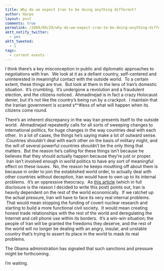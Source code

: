 ```yaml
---
title: Why do we expect Iran to be doing anything different?
author: Harpo
layout: post
comments: true
permalink: /2009/09/29/why-do-we-expect-iran-to-be-doing-anything-different/
aktt_notify_twitter:
  - yes
aktt_tweeted:
  - 1
tags:
  - current events
---
```

I think there&#8217;s a key misconception in public and diplomatic approaches to negotiations with Iran.  We look at it as a defiant country, self-centered and uninterested in meaningful contact with the outside world.  To a certain extent, these things are true.  But look at them in the lens of Iran&#8217;s domestic situation.  It&#8217;s crumbling.  It&#8217;s undergone a revolution and a fraudulent election, and the citizens noticed.  Ahmadinejad is in fact a crazy Holocaust denier, but it&#8217;s not like the country&#8217;s being run by a crackpot.  I maintain that the Iranian government is scared s*^#less of what will happen when its citizens come round.

There&#8217;s an inherent discrepancy in the way Iran presents itself to the outside world.  Ahmadinejad repeatedly calls for all sorts of sweeping changes to international politics, for huge changes in the way countries deal with each other.  In a lot of cases, the things he&#8217;s saying make a lot of outward sense.  Countries shouldn&#8217;t deal with each other on the basis of military might, and the will of several powerful countries shouldn&#8217;t be the only thing that matters.  But the reason he&#8217;s calling for these things isn&#8217;t because he believes that they should actually happen because they&#8217;re just or proper.  Iran isn&#8217;t involved enough in world politics to have any sort of meaningful effect on these issues.  No, the reason he keeps mouthing off about them is because in order to join the established world order, to actually deal with other countries without deception, Iran would have to own up to its internal problems.  It&#8217;s an oppressive theocracy.  As <a href="http://www.huffingtonpost.com/david-harris/irans-nuclear-program-cru_b_302719.html" target="_blank">this article</a> (which in full disclosure is the reason I decided to write this post) points out, Iran is heavily dependent on the rest of the world economically.  If we ratchet up the actual pressure, Iran will have to face its very real internal problems.  That would mean stopping the funding of covert nuclear research and starting to build a more functional civil society.  It would mean creating honest trade relationships with the rest of the world and deregulating the Internet and cell phone use within its borders.  It&#8217;s a win-win situation; the people of Iran will be granted the freedoms they deserve, and the rest of the world will no longer be dealing with an angry, insular, and unstable country that&#8217;s trying to assert its place in the world to mask its real problems.

The Obama administration has signaled that such sanctions and pressure might be forthcoming.

I&#8217;m waiting.